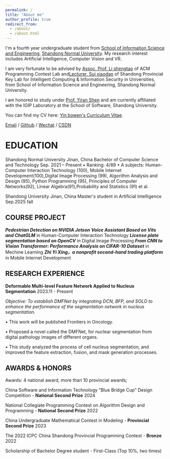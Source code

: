 ```yaml
---
permalink: /
title: "About me"
author_profile: true
redirect_from: 
  - /about/
  - /about.html
---
```


I'm a fourth year undergraduate student from [School of Information Science and Engineering](http://www.ischool.sdnu.edu.cn/), [Shandong Normal University](https://www.sdnu.edu.cn/). My research interest includes Artificial Intelligence, Computer Vision and VR.

I am very fortunate to be advised by [Assoc. Prof. Li shengtao](http://www.ischool.sdnu.edu.cn/info/1322/5803.htm) of ACM Programming Contest Lab and[Lecturer. Sui xiaodan](http://www.ischool.sdnu.edu.cn/info/1323/7000.htm) of Shandong Provincial Key Lab for Intelligent Computing & Information Security in Universities, from School of Information Science and Engineering, Shandong Normal University. 

I am honored to study under [Prof. Yiran Shen](https://faculty.sdu.edu.cn/shenyiran/zh_CN/index.htm) and am currently affiliated with the IGIP Laboratory at the School of Software, Shandong University.

You can find my CV here: [Yin bowen's Curriculum Vitae](../assets/resume.pdf).

[Email](mailto:elisia.ybw@gmail.com) / [Github](https://github.com/YbwElysia) / [Wechat](../images/wechat.jpg) / [CSDN](https://blog.csdn.net/qd1813100174?spm=1000.2115.3001.5343)


EDUCATION
======
Shandong Normal University Jinan, China
Bachelor of Computer Science and Technology Sep. 2021 – Present
• Ranking: 4/89
• A subjects: Human-Computer Interaction Technology (100), Mobile Internet Development(100),Digital Image Processing (99), Algorithm Analysis and Design (95), Python Programming (95), Principles of Computer Networks(92), Linear Algebra(91),Probability and Statistics (91) et al.

Shandong University Jinan, China
Master's student in Artificial Intelligence Sep.2025 fall

COURSE PROJECT
------
***Pedestrian Detection on NVlDlA Jetson*** 
***Voice Assistant Based on Vits and ChatGLM*** in Human-Computer Interaction Technology
***License plate segmentation based on OpenCV*** in Digital Image Processing
***From CNN to Vision Transformer: Performance Analysis on ClFAR-10 Dataset*** in Mechine Learning
***Zhi Yi Xing，a nonprofit second-hand trading platform*** in Mobile Internet Development

RESEARCH EXPERIENCE
------
**Deformable Multi-level Feature Network Applied to Nucleus Segmentation**       2023.11 - Present

*Objective: To establish DMFNet by integrating DCN, BFP, and SOLO to enhance the performance of the segmentation network in nucleus segmentation.*

• This work will be published Frontiers in Oncology.

• Proposed a novel called the DMFNet, for nuclear segmentation from digital pathology images of different organs.

• This study analyzed the process of cell nucleus segmentation, and improved the feature extraction, fusion, and mask generation processes.

AWARDS & HONORS
------
Awards: 4 national award, more than 10 provincial awards;

China Software and Information Technology “Blue Bridge Cup” Design Competition - **National Second Prize** 2024

National Collegiate Programming Contest on Algorithm Design and Programming - **National Second Prize** 2022

China Undergraduate Mathematical Contest in Modeling - **Provincial Second Prize** 2023

The 2022 ICPC China Shandong Provincial Programming Contest - **Bronze** 2022

Scholarship of Bachelor Degree student - First-Class (Top 10%, two times)
